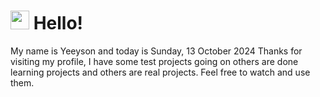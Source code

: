  <h1>
    <img src="https://emojis.slackmojis.com/emojis/images/1643510097/45343/hi.gif?1643510097" width="30"/> 
    Hello!
 </h1>
 <p>
    My name is Yeeyson and today is Sunday, 13 October 2024
    Thanks for visiting my profile, I have some test projects going on others are done learning projects and others are real projects.
    Feel free to watch and use them.
 </p>